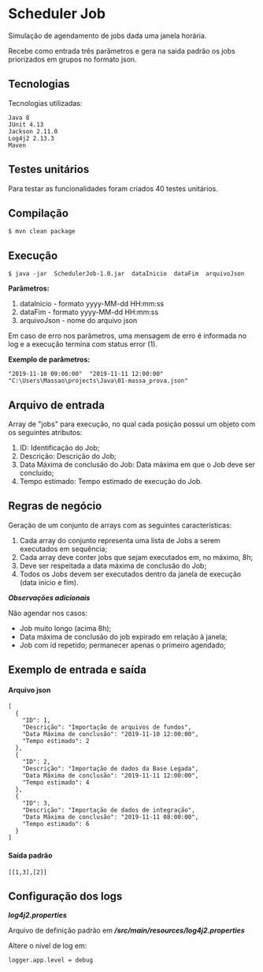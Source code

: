 # Scheduler Job

Simulação de agendamento de jobs dada uma janela horária.

Recebe como entrada três parâmetros e gera na saida padrão os jobs priorizados em grupos no formato json.


## Tecnologias
Tecnologias utilizadas:

    Java 8
    JUnit 4.13
	Jackson 2.11.0
	Log4j2 2.13.3
	Maven

## Testes unitários
Para testar as funcionalidades foram criados 40 testes unitários.

## Compilação
```
$ mvn clean package
```

## Execução
```
$ java -jar  SchedulerJob-1.0.jar  dataInicio  dataFim  arquivoJson
```
**Parâmetros:**
1. dataInicio  - formato  yyyy-MM-dd HH:mm:ss
2. dataFim     - formato  yyyy-MM-dd HH:mm:ss
3. arquivoJson - nome do arquivo json

Em caso de erro nos parâmetros, uma mensagem de erro é informada no log e a execução termina com status error (1). 

**Exemplo de parâmetros:**
```
"2019-11-10 09:00:00"  "2019-11-11 12:00:00"  "C:\Users\Massao\projects\Java\01-massa_prova.json"
```

## Arquivo de entrada
Array de "jobs" para execução, no qual cada posição possui um objeto com os seguintes atributos: 
1) ID: Identificação do Job;
1)	Descrição: Descrição do Job; 
2)	Data Máxima de conclusão do Job: Data máxima em que o Job deve ser concluído; 
3)	Tempo estimado: Tempo estimado de execução do Job. 

## Regras de negócio
Geração de um conjunto de arrays com as seguintes características:
1)	Cada array do conjunto representa uma lista de Jobs a serem executados em sequência;
2)	Cada array deve conter jobs que sejam executados em, no máximo, 8h; 
3)	Deve ser respeitada a data máxima de conclusão do Job; 
4)	Todos os Jobs devem ser executados dentro da janela de execução (data início e fim). 

***Observações adicionais***

Não agendar nos casos:
- Job muito longo (acima 8h);
- Data máxima de conclusão do job expirado em relação à janela;
- Job com id repetido; permanecer apenas o primeiro agendado;

## Exemplo de entrada e saída
#### Arquivo json
```
[
  {
    "ID": 1,
    "Descrição": "Importação de arquivos de fundos",
    "Data Máxima de conclusão": "2019-11-10 12:00:00",
    "Tempo estimado": 2
  },
  {
    "ID": 2,
    "Descrição": "Importação de dados da Base Legada",
    "Data Máxima de conclusão": "2019-11-11 12:00:00",
    "Tempo estimado": 4
  },
  {
    "ID": 3,
    "Descrição": "Importação de dados de integração",
    "Data Máxima de conclusão": "2019-11-11 08:00:00",
    "Tempo estimado": 6
  }
] 
```

#### Saída padrão
```
[[1,3],[2]]
```

## Configuração dos logs
***log4j2.properties***

Arquivo de definição padrão em ***/src/main/resources/log4j2.properties***

Altere o nível de log em:
```
logger.app.level = debug
```